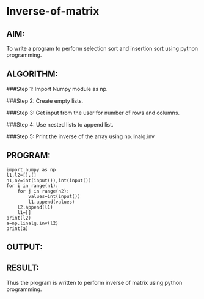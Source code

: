 # Inverse-of-matrix

## AIM:
To write a program to perform selection sort and insertion sort using python programming.

## ALGORITHM:
###Step 1:
Import Numpy module as np.

###Step 2:
Create empty lists.

###Step 3:
Get input from the user for number of rows and columns.

###Step 4:
Use nested lists to append list.

###Step 5:
Print the inverse of the array using np.linalg.inv

## PROGRAM:
```
import numpy as np
l1,l2=[],[]
n1,n2=int(input()),int(input())
for i in range(n1):
    for j in range(n2):
        values=int(input())
        l1.append(values)
    l2.append(l1)
    l1=[]
print(l2)
a=np.linalg.inv(l2)
print(a)
```

## OUTPUT:

## RESULT:
Thus the program is written to perform inverse of matrix using python programming.
